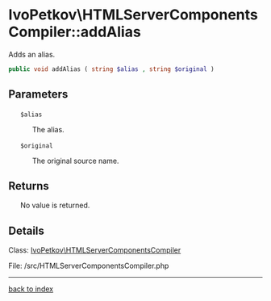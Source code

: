 # IvoPetkov\HTMLServerComponentsCompiler::addAlias

Adds an alias.

```php
public void addAlias ( string $alias , string $original )
```

## Parameters

&nbsp;&nbsp;&nbsp;&nbsp;&nbsp;&nbsp;`$alias`

&nbsp;&nbsp;&nbsp;&nbsp;&nbsp;&nbsp;&nbsp;&nbsp;&nbsp;&nbsp;&nbsp;&nbsp;The alias.

&nbsp;&nbsp;&nbsp;&nbsp;&nbsp;&nbsp;`$original`

&nbsp;&nbsp;&nbsp;&nbsp;&nbsp;&nbsp;&nbsp;&nbsp;&nbsp;&nbsp;&nbsp;&nbsp;The original source name.

## Returns

&nbsp;&nbsp;&nbsp;&nbsp;&nbsp;&nbsp;No value is returned.

## Details

Class: [IvoPetkov\HTMLServerComponentsCompiler](ivopetkov.htmlservercomponentscompiler.class.md)

File: /src/HTMLServerComponentsCompiler.php

---

[back to index](index.md)

